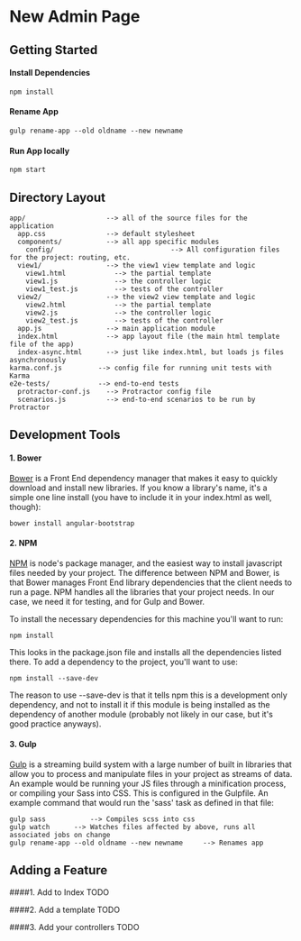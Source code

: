 # New Admin Page

## Getting Started

#### Install Dependencies
```
npm install
```

#### Rename App
```
gulp rename-app --old oldname --new newname
```

#### Run App locally
```
npm start
```

## Directory Layout

```
app/                    --> all of the source files for the application
  app.css               --> default stylesheet
  components/           --> all app specific modules
	config/								--> All configuration files for the project: routing, etc.
  view1/                --> the view1 view template and logic
    view1.html            --> the partial template
    view1.js              --> the controller logic
    view1_test.js         --> tests of the controller
  view2/                --> the view2 view template and logic
    view2.html            --> the partial template
    view2.js              --> the controller logic
    view2_test.js         --> tests of the controller
  app.js                --> main application module
  index.html            --> app layout file (the main html template file of the app)
  index-async.html      --> just like index.html, but loads js files asynchronously
karma.conf.js         --> config file for running unit tests with Karma
e2e-tests/            --> end-to-end tests
  protractor-conf.js    --> Protractor config file
  scenarios.js          --> end-to-end scenarios to be run by Protractor
```

## Development Tools

#### 1. Bower
[Bower](http://bower.io/) is a Front End dependency manager that makes it easy to quickly download and install new libraries. If you know a library's name, it's a simple one line install (you have to include it in your index.html as well, though):
```
bower install angular-bootstrap
```

#### 2. NPM
[NPM](https://www.npmjs.com/) is node's package manager, and the easiest way to install javascript files needed by your project. The difference between NPM and Bower, is that Bower manages Front End library dependencies that the client needs to run a page. NPM handles all the libraries that your project needs. In our case, we need it for testing, and for Gulp and Bower.

To install the necessary dependencies for this machine you'll want to run:
```
npm install
```
This looks in the package.json file and installs all the dependencies listed there. To add a dependency to the project, you'll want to use:
```
npm install --save-dev
```
The reason to use --save-dev is that it tells npm this is a development only dependency, and not to install it if this module is being installed as the dependency of another module (probably not likely in our case, but it's good practice anyways).

#### 3. Gulp
[Gulp](http://gulpjs.com/) is a streaming build system with a large number of built in libraries that allow you to process and manipulate files in your project as streams of data. An example would be running your JS files through a minification process, or compiling your Sass into CSS. This is configured in the Gulpfile. An example command that would run the 'sass' task as defined in that file:
```
gulp sass			--> Compiles scss into css
gulp watch 		--> Watches files affected by above, runs all associated jobs on change
gulp rename-app --old oldname --new newname 	--> Renames app
```

## Adding a Feature

####1. Add to Index
TODO

####2. Add a template
TODO

####3. Add your controllers
TODO